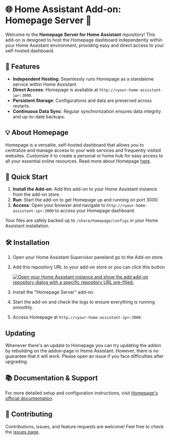 # 🌐 Home Assistant Add-on: Homepage Server 🚀

Welcome to the **Homepage Server for Home Assistant** repository! This add-on is designed to host the Homepage dashboard independently within your Home Assistant environment, providing easy and direct access to your self-hosted dashboard.

## 🎉 Features

- **Independent Hosting**: Seamlessly runs Homepage as a standalone service within Home Assistant.
- **Direct Access**: Homepage is available at `http://<your-home-assistant-ip>:3000`.
- **Persistent Storage**: Configurations and data are preserved across restarts.
- **Continuous Data Sync**: Regular synchronization ensures data integrity and up-to-date backups.

## 💡 About Homepage
Homepage is a versatile, self-hosted dashboard that allows you to centralize and manage access to your web services and frequently visited websites. Customize it to create a personal or home hub for easy access to all your essential online resources. Read more about Homepage [here](https://gethomepage.dev/).

## 🚀 Quick Start

1. **Install the Add-on**: Add this add-on to your Home Assistant instance from the add-on store.
2. **Run**: Start the add-on to get Homepage up and running on port 3000.
3. **Access**: Open your browser and navigate to `http://<your-home-assistant-ip>:3000` to access your Homepage dashboard.

Your files are safely backed up to `/share/homepage/configs` in your Home Assistant installation. 

## 🛠 Installation

1. Open your Home Assistant Supervisor paneland go to the Add-on store.
2. Add this repository URL to your add-on store or you can click this button

    [![Open your Home Assistant instance and show the add add-on repository dialog with a specific repository URL pre-filled.](https://my.home-assistant.io/badges/supervisor_add_addon_repository.svg)](https://my.home-assistant.io/redirect/supervisor_add_addon_repository/?repository_url=https%3A%2F%2Fgithub.com%2Fdmtg%2Fha-addons)

3. Install the "Homepage Server" add-on.
4. Start the add-on and check the logs to ensure everything is running smoothly.
5. Access Homepage at `http://<your-home-assistant-ip>:3000`.

## Updating

Whenever there's an update to Homepage you can try updating the addon by rebuilding on the addon-page in Home Assistant. However, there is no guarantee that it will work. Please open an issue if you face difficulties after upgrading.

## 📚 Documentation & Support

For more detailed setup and configuration instructions, visit [Homepage's official documentation](https://gethomepage.dev/docs/about).

## 🤝 Contributing

Contributions, issues, and feature requests are welcome! Feel free to check the [issues page](https://github.com/dmtg/ha-homepage-server/issues).
